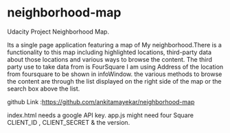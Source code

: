 # neighborhood-map
Udacity Project Neighborhood Map.

Its a single page application featuring a map of My neighborhood.There is a functionality to this map including highlighted locations, third-party data about those locations and various ways to browse the content.
The third party use to take data from is FourSquare I am using Address of the location from foursquare to be shown in infoWindow.
the various methods to browse the content are through the list displayed on the right side of the map or the search box above the list.

github Link :https://github.com/ankitamayekar/neighborhood-map 

index.html needs a google API key.
app.js might need four Square CLIENT_ID , CLIENT_SECRET & the version. 

